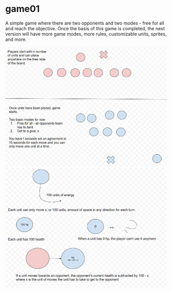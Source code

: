 # game01

A simple game where there are two opponents and two modes - free for all and reach the objective.
Once the basis of this game is completed, the next version will have more game modes, more rules,
customizable units, sprites, and more.

![Design 1](Resources/design01.png)
![Design 2](Resources/design02.png)
